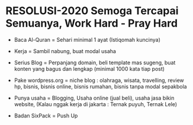 # RESOLUSI-2020 Semoga Tercapai Semuanya, Work Hard - Pray Hard  

- Baca Al-Quran   = Sehari minimal 1 ayat (Istiqomah kuncinya)    

- Kerja 	= Sambil nabung, buat modal usaha  

- Serius Blog 	= Perpanjang domain, beli template mas sugeng, buat konten yang bagus dan lengkap (minimal 1000 kata tiap post)  

- Pake wordpress.org 	= niche blog : olahraga, wisata, travelling, review hp, bisnis, bisnis online, bisnis rumahan, bisnis tanpa modal sepakbola  

- Punya usaha 	= Blogging, Usaha online (jual beli), usaha jasa bikin website, (Kalau nggak kerja di jakarta : Ternak puyuh, Ternak Lele)  
- Badan SixPack   = Push Up
